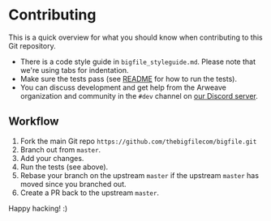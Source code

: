 # Contributing

This is a quick overview for what you should know when contributing to this Git repository.

 - There is a code style guide in `bigfile_styleguide.md`. Please note that we're using tabs for indentation.
 - Make sure the tests pass (see [README](README.md) for how to run the tests).
 - You can discuss development and get help from the Arweave organization and community in the `#dev` channel on [our Discord server](https://discord.gg/3UTNZky).

## Workflow

 1. Fork the main Git repo `https://github.com/thebigfilecom/bigfile.git`
 2. Branch out from `master`.
 3. Add your changes.
 4. Run the tests (see above).
 5. Rebase your branch on the upstream `master` if the upstream `master` has moved since you branched out.
 6. Create a PR back to the upstream `master`.

Happy hacking! :)
